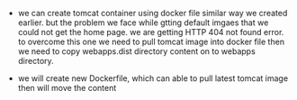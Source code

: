 - we can create tomcat container using docker file similar way we created earlier. but the problem we face while gtting default imgaes that we could not get the home page. we are getting HTTP 404 not found error. to overcome this one we need to pull tomcat image into docker file then we need to copy webapps.dist directory content on to webapps directory.

- we will create new Dockerfile, which can able to pull latest tomcat image then will move the content
